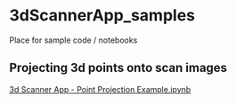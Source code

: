 # 3dScannerApp_samples
Place for sample code / notebooks 


## Projecting 3d points onto scan images
[3d Scanner App - Point Projection Example.ipynb](3d%20Scanner%20App%20-%20Point%20Projection%20Example.ipynb)

